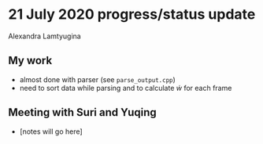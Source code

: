 # 21 July 2020 progress/status update

Alexandra Lamtyugina

## My work
- almost done with parser (see `parse_output.cpp`)
- need to sort data while parsing and to calculate $`\dot{w}`$ for each frame

## Meeting with Suri and Yuqing
- [notes will go here]
